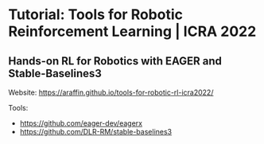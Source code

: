 # Tutorial: Tools for Robotic Reinforcement Learning | ICRA 2022
## Hands-on RL for Robotics with EAGER and Stable-Baselines3


Website: https://araffin.github.io/tools-for-robotic-rl-icra2022/

Tools:
- https://github.com/eager-dev/eagerx
- https://github.com/DLR-RM/stable-baselines3
